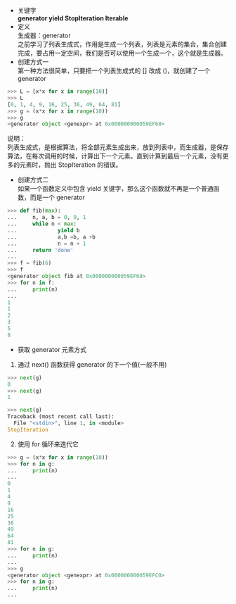 - 关键字  
**generator yield StopIteration Iterable**
- 定义  
生成器：generator  
之前学习了列表生成式，作用是生成一个列表，列表是元素的集合，集合创建完成，要占用一定空间，我们是否可以使用一个生成一个，这个就是生成器。
- 创建方式一  
第一种方法很简单，只要把一个列表生成式的 [] 改成 ()，就创建了一个 generator  
```python
>>> L = [x*x for x in range(10)]
>>> L
[0, 1, 4, 9, 16, 25, 36, 49, 64, 81]
>>> g = (x*x for x in range(10))
>>> g
<generator object <genexpr> at 0x000000000059EF68>
```
说明：  
列表生成式，是根据算法，将全部元素生成出来，放到列表中，而生成器，是保存算法，在每次调用的时候，计算出下一个元素。直到计算到最后一个元素，没有更多的元素时，抛出 StopIteration 的错误。  
- 创建方式二  
如果一个函数定义中包含 yield 关键字，那么这个函数就不再是一个普通函数，而是一个 generator  
```python
>>> def fib(max):
...     n, a, b = 0, 0, 1
...     while n < max:
...             yield b
...             a,b =b, a +b
...             n = n + 1
...     return 'done'
...
>>> f = fib(6)
>>> f
<generator object fib at 0x000000000059EF68>
>>> for n in f:
...     print(n)
...
1
1
2
3
5
8
```
- 获取 generator 元素方式    
 1. 通过 next() 函数获得 generator 的下一个值(一般不用)  
```python
>>> next(g)
0
>>> next(g)
1
```
```python
>>> next(g)
Traceback (most recent call last):
  File "<stdin>", line 1, in <module>
StopIteration
```
 2. 使用 for 循环来迭代它
```python
>>> g = (x*x for x in range(10))
>>> for n in g:
...     print(n)
...
0
1
4
9
16
25
36
49
64
81
>>> for n in g:
...     print(n)
...
>>> g
<generator object <genexpr> at 0x000000000059EFC0>
>>> for n in g:
...     print(n)
...
```